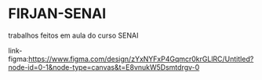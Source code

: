 # FIRJAN-SENAI
trabalhos feitos em aula do curso SENAI

link-figma:https://www.figma.com/design/zYxNYFxP4Gqmcr0krGLlRC/Untitled?node-id=0-1&node-type=canvas&t=E8vnukW5Dsmtdrgv-0
